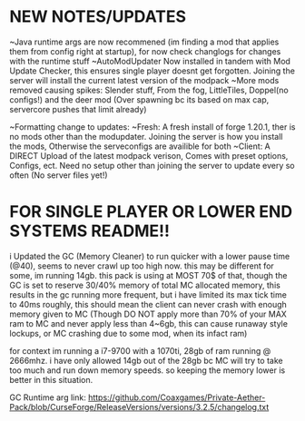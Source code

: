 # NEW NOTES/UPDATES #
~Java runtime args are now recommened (im finding a mod that applies them from config right at startup), for now check changlogs for changes with the runtime stuff
~AutoModUpdater Now installed in tandem with Mod Update Checker, this ensures single player doesnt get forgotten. Joining the server will install the current latest version of the modpack
~More mods removed causing spikes: Slender stuff, From the fog, LittleTiles, Doppel(no configs!) and the deer mod (Over spawning bc its based on max cap, servercore pushes that limit already)

~Formatting change to updates:
  ~Fresh: A fresh install of forge 1.20.1, ther is no mods other than the modupdater. Joining the server is how you install the mods, Otherwise the serveconfigs are availible for both
  ~Client: A DIRECT Upload of the latest modpack verison, Comes with preset options, Configs, ect. Need no setup other than joining the server to update every so often (No server files yet!)
  

# FOR SINGLE PLAYER OR LOWER END SYSTEMS README!! #
i Updated the GC (Memory Cleaner) to run quicker with a lower pause time (@40), seems to never crawl up too high now. this may be different for some, im running 14gb. this pack is using at MOST 70$ of that, though the GC is set to reserve 30/40% memory of total MC allocated memory, this results in the gc running more frequent, but i have limited its max tick time to 40ms roughly, this should mean the client can never crash with enough memory given to MC (Though DO NOT apply more than 70% of your MAX ram to MC and never apply less than 4~6gb, this can cause runaway style lockups, or MC crashing due to some mod, when its infact ram)

for context im running a i7-9700 with a 1070ti, 28gb of ram running @ 2666mhz. i have only allowed 14gb out of the 28gb bc MC will try to take too much and run down memory speeds. so keeping the memory lower is better in this situation.

GC Runtime arg link:
https://github.com/Coaxgames/Private-Aether-Pack/blob/CurseForge/ReleaseVersions/versions/3.2.5/changelog.txt
